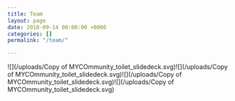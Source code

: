 ```yaml
---
title: Team
layout: page
date: 2018-09-14 00:00:00 +0000
categories: []
permalink: "/team/"

---
```

![](/uploads/Copy of MYCOmmunity_toilet_slidedeck.svg)![](/uploads/Copy of MYCOmmunity_toilet_slidedeck.svg)![](/uploads/Copy of MYCOmmunity_toilet_slidedeck.svg)![](/uploads/Copy of MYCOmmunity_toilet_slidedeck.svg)